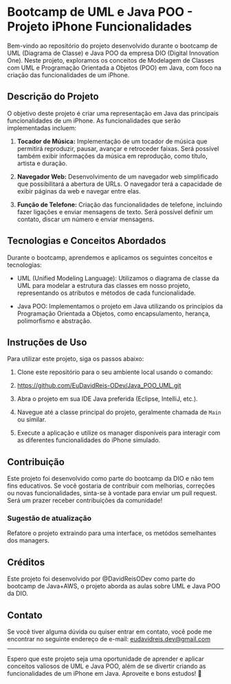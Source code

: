 # Bootcamp de UML e Java POO - Projeto iPhone Funcionalidades

Bem-vindo ao repositório do projeto desenvolvido durante o bootcamp de UML (Diagrama de Classe) e Java POO da empresa DIO (Digital Innovation One). Neste projeto, exploramos os conceitos de Modelagem de Classes com UML e Programação Orientada a Objetos (POO) em Java, com foco na criação das funcionalidades de um iPhone.

## Descrição do Projeto

O objetivo deste projeto é criar uma representação em Java das principais funcionalidades de um iPhone. As funcionalidades que serão implementadas incluem:

1. **Tocador de Música:** Implementação de um tocador de música que permitirá reproduzir, pausar, avançar e retroceder faixas. Será possível também exibir informações da música em reprodução, como título, artista e duração.

2. **Navegador Web:** Desenvolvimento de um navegador web simplificado que possibilitará a abertura de URLs. O navegador terá a capacidade de exibir páginas da web e navegar entre elas.

3. **Função de Telefone:** Criação das funcionalidades de telefone, incluindo fazer ligações e enviar mensagens de texto. Será possível definir um contato, discar um número e enviar mensagens.

## Tecnologias e Conceitos Abordados

Durante o bootcamp, aprendemos e aplicamos os seguintes conceitos e tecnologias:

- UML (Unified Modeling Language): Utilizamos o diagrama de classe da UML para modelar a estrutura das classes em nosso projeto, representando os atributos e métodos de cada funcionalidade.

- Java POO: Implementamos o projeto em Java utilizando os princípios da Programação Orientada a Objetos, como encapsulamento, herança, polimorfismo e abstração.

## Instruções de Uso

Para utilizar este projeto, siga os passos abaixo:

1. Clone este repositório para o seu ambiente local usando o comando:

2. https://github.com/EuDavidReis-ODev/Java_POO_UML.git

3. Abra o projeto em sua IDE Java preferida (Eclipse, IntelliJ, etc.).

4. Navegue até a classe principal do projeto, geralmente chamada de `Main` ou similar.

5. Execute a aplicação e utilize os manager disponíveis para interagir com as diferentes funcionalidades do iPhone simulado.

## Contribuição

Este projeto foi desenvolvido como parte do bootcamp da DIO e não tem fins educativos. Se você gostaria de contribuir com melhorias, correções ou novas funcionalidades, sinta-se à vontade para enviar um pull request. Será um prazer receber contribuições da comunidade!

### Sugestão de atualização
Refatore o projeto extraindo para uma interface, os metódos semelhantes dos managers.

## Créditos

Este projeto foi desenvolvido por @DavidReisODev como parte do bootcamp de Java+AWS, o projeto aborda as aulas sobre UML e Java POO da DIO.

## Contato

Se você tiver alguma dúvida ou quiser entrar em contato, você pode me encontrar no seguinte endereço de e-mail: eudavidreis.dev@gmail.com

---

Espero que este projeto seja uma oportunidade de aprender e aplicar conceitos valiosos de UML e Java POO, além de se divertir criando as funcionalidades de um iPhone em Java. Aproveite e bons estudos! 🚀
